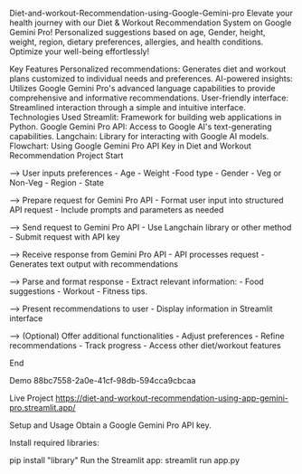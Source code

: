 Diet-and-workout-Recommendation-using-Google-Gemini-pro
Elevate your health journey with our Diet & Workout Recommendation System on Google Gemini Pro! Personalized suggestions based on age, Gender, height, weight, region, dietary preferences, allergies, and health conditions. Optimize your well-being effortlessly!

Key Features
Personalized recommendations: Generates diet and workout plans customized to individual needs and preferences.
AI-powered insights: Utilizes Google Gemini Pro's advanced language capabilities to provide comprehensive and informative recommendations.
User-friendly interface: Streamlined interaction through a simple and intuitive interface.
Technologies Used
Streamlit: Framework for building web applications in Python.
Google Gemini Pro API: Access to Google AI's text-generating capabilities.
Langchain: Library for interacting with Google AI models.
Flowchart: Using Google Gemini Pro API Key in Diet and Workout Recommendation Project
Start

--> User inputs preferences - Age - Weight -Food type - Gender - Veg or Non-Veg - Region - State

--> Prepare request for Gemini Pro API - Format user input into structured API request - Include prompts and parameters as needed

--> Send request to Gemini Pro API - Use Langchain library or other method - Submit request with API key

--> Receive response from Gemini Pro API - API processes request - Generates text output with recommendations

--> Parse and format response - Extract relevant information: - Food suggestions - Workout - Fitness tips.

--> Present recommendations to user - Display information in Streamlit interface

--> (Optional) Offer additional functionalities - Adjust preferences - Refine recommendations - Track progress - Access other diet/workout features

End

Demo
88bc7558-2a0e-41cf-98db-594cca9cbcaa

Live Project
https://diet-and-workout-recommendation-using-app-gemini-pro.streamlit.app/

Setup and Usage
Obtain a Google Gemini Pro API key.

Install required libraries:

pip install "library"
Run the Streamlit app:
streamlit run app.py   
